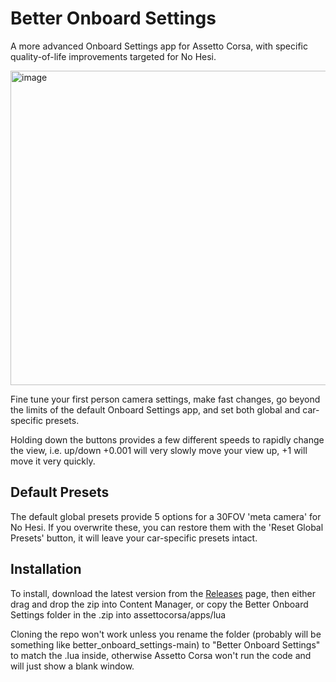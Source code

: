 # Better Onboard Settings

A more advanced Onboard Settings app for Assetto Corsa, with specific quality-of-life improvements targeted for No Hesi.

<img width="523" height="503" alt="image" src="https://github.com/user-attachments/assets/5b4ea37c-5469-4b3d-828b-a8ba8b269f73" />

Fine tune your first person camera settings, make fast changes, go beyond the limits of the default Onboard Settings app, and set both global and car-specific presets. 

Holding down the buttons provides a few different speeds to rapidly change the view, i.e. up/down +0.001 will very slowly move your view up, +1 will move it very quickly.

## Default Presets

The default global presets provide 5 options for a 30FOV 'meta camera' for No Hesi. If you overwrite these, you can restore them with the 'Reset Global Presets' button, it will leave your car-specific presets intact.

## Installation

To install, download the latest version from the [Releases](https://github.com/regen45t/better_onboard_settings/releases) page, then either drag and drop the zip into Content Manager, or copy the Better Onboard Settings folder in the .zip into assettocorsa/apps/lua

Cloning the repo won't work unless you rename the folder (probably will be something like better_onboard_settings-main) to "Better Onboard Settings" to match the .lua inside, otherwise Assetto Corsa won't run the code and will just show a blank window.

